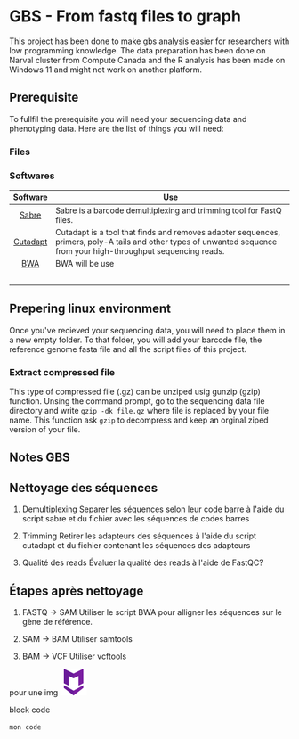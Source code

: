 # GBS - From fastq files to graph

This project has been done to make gbs analysis easier for researchers with low programming knowledge.
The data preparation has been done on Narval cluster from Compute Canada and the R analysis has been made on Windows 11 and might not work on another platform.


## Prerequisite

To fullfil the prerequisite you will need your sequencing data and phenotyping data. Here are the list of things you will need:

### Files


### Softwares
| Software | Use |
| :---: | --- |
| [Sabre][SabreREF] | Sabre is a barcode demultiplexing and trimming tool for FastQ files. |
| [Cutadapt][CutadaptREF] | Cutadapt is a tool that finds and removes adapter sequences, primers, poly-A tails and other types of unwanted sequence from your high-throughput sequencing reads. |
| [BWA][BWAREF] | BWA will be use  |
|  |  |
|  |  |
|  |  |
|  |  |
|  |  |


## Prepering linux environment
Once you've recieved your sequencing data, you will need to place them in a new empty folder. To that folder, you will add your barcode file, the reference genome fasta file and all the script files of this project. 

### Extract compressed file
This type of compressed file (.gz) can be unziped usig gunzip (gzip) function. Unsing the command prompt, go to the sequencing data file directory and write `gzip -dk file.gz` where file is replaced by your file name. This function ask `gzip` to `d`ecompress and `k`eep an orginal ziped version of your file.


## Notes GBS

##


## Nettoyage des séquences
1. Demultiplexing
   Separer les séquences selon leur code barre à l'aide du script sabre et du fichier avec les séquences de codes barres

2. Trimming
   Retirer les adapteurs des séquences à l'aide du script cutadapt et du fichier contenant les séquences des adapteurs

3. Qualité des reads
   Évaluer la qualité des reads à l'aide de FastQC?

## Étapes après nettoyage
1. FASTQ -> SAM
   Utiliser le script BWA pour alligner les séquences sur le gène de référence.

2. SAM -> BAM
   Utiliser samtools

3. BAM -> VCF
   Utiliser vcftools






[SabreREF]: https://github.com/najoshi/sabre
[CutadaptREF]: https://cutadapt.readthedocs.io/en/stable/index.html
[BWAREF]: [https://www.mozilla.org](https://bio-bwa.sourceforge.net/)











pour une img
![alt text][logo]

[logo]: https://github.com/adam-p/markdown-here/raw/master/src/common/images/icon48.png "Logo Title Text 2"


block code
```
mon code
```

